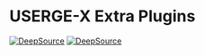 # USERGE-X Extra Plugins


[![DeepSource](https://static.deepsource.io/deepsource-badge-light-mini.svg)](https://deepsource.io/gh/code-rgb/Userge-Plugins/?ref=repository-badge)
[![DeepSource](https://deepsource.io/gh/code-rgb/userge-plugins.svg/?label=active+issues&show_trend=true)](https://deepsource.io/gh/code-rgb/userge-plugins/?ref=repository-badge)
